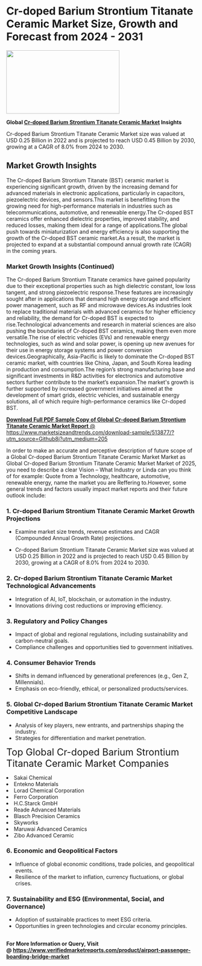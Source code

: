 <H1>Cr-doped Barium Strontium Titanate Ceramic Market Size, Growth and Forecast from 2024 - 2031</H1><img class="aligncenter size-medium wp-image-584254" src="https://thirdeyenews.in/wp-content/uploads/2024/09/Global-Market-Research-300x168.jpeg" alt="" width="300" height="168" /><p><strong>Global&nbsp;<a href="https://www.marketsizeandtrends.com/download-sample/513877/?utm_source=Github8j?utm_medium=205">Cr-doped Barium Strontium Titanate Ceramic Market</a> Insights</strong></p><p>Cr-doped Barium Strontium Titanate Ceramic Market size was valued at USD 0.25 Billion in 2022 and is projected to reach USD 0.45 Billion by 2030, growing at a CAGR of 8.0% from 2024 to 2030.</p><p><h2>Market Growth Insights</h2> The Cr-doped Barium Strontium Titanate (BST) ceramic market is experiencing significant growth, driven by the increasing demand for advanced materials in electronic applications, particularly in capacitors, piezoelectric devices, and sensors.This market is benefitting from the growing need for high-performance materials in industries such as telecommunications, automotive, and renewable energy.The Cr-doped BST ceramics offer enhanced dielectric properties, improved stability, and reduced losses, making them ideal for a range of applications.The global push towards miniaturization and energy efficiency is also supporting the growth of the Cr-doped BST ceramic market.As a result, the market is projected to expand at a substantial compound annual growth rate (CAGR) in the coming years.<a href="#"></a> <h3>Market Growth Insights (Continued)</h3> The Cr-doped Barium Strontium Titanate ceramics have gained popularity due to their exceptional properties such as high dielectric constant, low loss tangent, and strong piezoelectric response.These features are increasingly sought after in applications that demand high energy storage and efficient power management, such as RF and microwave devices.As industries look to replace traditional materials with advanced ceramics for higher efficiency and reliability, the demand for Cr-doped BST is expected to rise.Technological advancements and research in material sciences are also pushing the boundaries of Cr-doped BST ceramics, making them even more versatile.The rise of electric vehicles (EVs) and renewable energy technologies, such as wind and solar power, is opening up new avenues for their use in energy storage systems and power conversion devices.Geographically, Asia-Pacific is likely to dominate the Cr-doped BST ceramic market, with countries like China, Japan, and South Korea leading in production and consumption.The region’s strong manufacturing base and significant investments in R&D activities for electronics and automotive sectors further contribute to the market’s expansion.The market's growth is further supported by increased government initiatives aimed at the development of smart grids, electric vehicles, and sustainable energy solutions, all of which require high-performance ceramics like Cr-doped BST.<a href="#"></p><p><span class=""><strong>Download Full PDF Sample Copy of Global Cr-doped Barium Strontium Titanate Ceramic Market Report</strong> @ <a href="https://www.marketsizeandtrends.com/download-sample/513877/?utm_source=Github8j?utm_medium=205" target="_blank">https://www.marketsizeandtrends.com/download-sample/513877/?utm_source=Github8j?utm_medium=205</a></span></p><p>In order to make an accurate and perceptive description of future scope of a Global&nbsp;Cr-doped Barium Strontium Titanate Ceramic Market Market as Global&nbsp;Cr-doped Barium Strontium Titanate Ceramic Market Market of 2025, you need to describe a clear Vision &ndash; What Industry or Linda can you think of for example: Quote from a Technology, healthcare, automotive, renewable energy, name the market you are Reffering to.However, some general trends and factors usually impact market reports and their future outlook include:</p><h3>1.&nbsp;<strong>Cr-doped Barium Strontium Titanate Ceramic Market Growth Projections</strong></h3><ul><li>Examine market size trends, revenue estimates and CAGR (Compounded Annual Growth Rate) projections.</li><li><p>Cr-doped Barium Strontium Titanate Ceramic Market size was valued at USD 0.25 Billion in 2022 and is projected to reach USD 0.45 Billion by 2030, growing at a CAGR of 8.0% from 2024 to 2030.</p></li></ul><h3>2.&nbsp;<strong>Cr-doped Barium Strontium Titanate Ceramic Market Technological Advancements</strong></h3><ul><li>Integration of AI, IoT, blockchain, or automation in the industry.</li><li>Innovations driving cost reductions or improving efficiency.</li></ul><h3>3.&nbsp;<strong>Regulatory and Policy Changes</strong></h3><ul><li>Impact of global and regional regulations, including sustainability and carbon-neutral goals.</li><li>Compliance challenges and opportunities tied to government initiatives.</li></ul><h3>4.&nbsp;<strong>Consumer Behavior Trends</strong></h3><ul><li>Shifts in demand influenced by generational preferences (e.g., Gen Z, Millennials).</li><li>Emphasis on eco-friendly, ethical, or personalized products/services.</li></ul><h3>5.&nbsp;<strong>Global Cr-doped Barium Strontium Titanate Ceramic Market Competitive Landscape</strong></h3><ul><li>Analysis of key players, new entrants, and partnerships shaping the industry.</li><li>Strategies for differentiation and market penetration.</li></ul><p data-pm-slice="1 1 []"><span style="color: inherit; font-family: inherit; font-size: 25px;">Top Global Cr-doped Barium Strontium Titanate Ceramic Market Companies</span></p><div class="" data-test-id=""><p><li>Sakai Chemical</li><li> Entekno Materials</li><li> Lorad Chemical Corporation</li><li> Ferro Corporation</li><li> H.C.Starck GmbH</li><li> Reade Advanced Materials</li><li> Blasch Precision Ceramics</li><li> Skyworks</li><li> Maruwai Advanced Ceramics</li><li> Zibo Advanced Ceramic</li></p></div><h3>6.&nbsp;<strong>Economic and Geopolitical Factors</strong></h3><ul><li>Influence of global economic conditions, trade policies, and geopolitical events.</li><li>Resilience of the market to inflation, currency fluctuations, or global crises.</li></ul><h3>7.&nbsp;<strong>Sustainability and ESG (Environmental, Social, and Governance)</strong></h3><ul><li>Adoption of sustainable practices to meet ESG criteria.</li><li>Opportunities in green technologies and circular economy principles.</li></ul><h2><strong style="font-size: 14px;">For More Information or Query, Visit @&nbsp;</strong><a style="background-color: #ffffff; font-size: 14px;" href="https://www.marketsizeandtrends.com/report/cr-doped-barium-strontium-titanate-ceramic-market/" target="_blank">https://www.verifiedmarketreports.com/product/airport-passenger-boarding-bridge-market</a></h2>